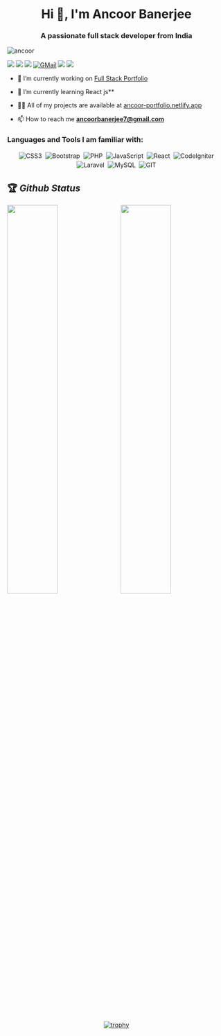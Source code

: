 <h1 align="center">Hi 👋, I'm Ancoor Banerjee</h1>
<h3 align="center">A passionate full stack developer from India</h3>

<p align="left"> <img src="https://komarev.com/ghpvc/?username=ancoor&label=Profile%20views&color=0e75b6&style=flat" alt="ancoor" /> </p>


[<img src="https://img.shields.io/twitter/follow/AncoorBanerjee?logo=twitter&style=for-the-badge" />](https://twitter.com/AncoorBanerjee)
 [<img src="https://img.shields.io/youtube/channel/views/UClW8d1f5m0QAE_Ig024EP6A?logo=youtube&style=for-the-badge">](https://www.youtube.com/channel/UCkknRiye1uGkGErGWQZUQhg)
[<img src="https://img.shields.io/github/followers/ancoor?logo=github&style=for-the-badge&logoColor=white">](https://github.com/ancoor)
[<img alt="GMail" src="https://img.shields.io/badge/Gmail-D14836?style=for-the-badge&logo=gmail&logoColor=white" />](mailto:ancoorbanerjee7@gmail.com)
[<img src="https://img.shields.io/badge/linkedin-%230077B5.svg?&style=for-the-badge&logo=linkedin&logoColor=white">](https://www.linkedin.com/in/ancoor-banerjee-140b14134/)
[<img src="https://img.shields.io/badge/Portfolio-%23000000.svg?&style=for-the-badge">](https://ancoor-portfolio.netlify.app/)


- 🔭 I’m currently working on [Full Stack Portfolio](https://ancoor-portfolio.netlify.app/)

- 🌱 I’m currently learning React js**

- 👨‍💻 All of my projects are available at [ancoor-portfolio.netlify.app](https://ancoor-portfolio.netlify.app/)

- 📫 How to reach me **ancoorbanerjee7@gmail.com**

<h3 align="left">Languages and Tools I am familiar with:</h3>

<p align="center">

<img alt="CSS3" src="https://img.shields.io/badge/css3%20-%231572B6.svg?&style=for-the-badge&logo=css3&logoColor=white" style="margin:2px;"/>
<img alt="Bootstrap" src="https://img.shields.io/badge/bootstrap%20-%23563D7C.svg?&style=for-the-badge&logo=bootstrap&logoColor=white" style="margin:2px;"/>
<img alt="PHP" src="https://img.shields.io/badge/php%20-%2314354C.svg?&style=for-the-badge&logo=php&logoColor=white" style="margin:2px;"/>
<img alt="JavaScript" src="https://img.shields.io/badge/javascript%20-%23323330.svg?&style=for-the-badge&logo=javascript&logoColor=%23F7DF1E" style="margin:2px;"/>
<img alt="React" src="https://img.shields.io/badge/react%20-%2320232a.svg?&style=for-the-badge&logo=react&logoColor=%2361DAFB" style="margin:2px;"/>
<img alt="CodeIgniter" src="https://img.shields.io/badge/codeigniter%20-%2343853D.svg?&style=for-the-badge&logo=codeigniter&logoColor=white" style="margin:2px;"/>
<img alt="Laravel" src ="https://img.shields.io/badge/laravel-%23D14836.svg?&style=for-the-badge&logo=laravel&logoColor=white" style="margin:2px;"/>
<img alt="MySQL" src="https://img.shields.io/badge/mysql%20-%23F05033.svg?&style=for-the-badge&logo=mysql&logoColor=white" style="margin:2px;"/>
<img alt="GIT" src="https://img.shields.io/badge/git%20-%23323330.svg?&style=for-the-badge&logo=git&logoColor=white" style="margin:2px;"/>
<br/>
</p>

## 🏆 *Github Status*

<img  src="https://github-readme-stats.vercel.app/api?username=ancoor&show_icons=true&hide_border=true&theme=dark" width="48%" align="right" >
<img  src="https://github-readme-streak-stats.herokuapp.com/?user=ancoor&theme=dark" width="48%" >
<br>
<div align="center">

[![trophy](https://github-profile-trophy.vercel.app/?username=ancoor&rank=S,AAA,AA,A&theme=juicyfresh&margin-w=15)](https://github.com/ryo-ma/github-profile-trophy)
</div>
